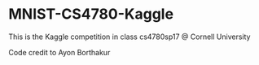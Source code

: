 # MNIST-CS4780-Kaggle
This is the Kaggle competition in class cs4780sp17 @ Cornell University

Code credit to Ayon Borthakur

